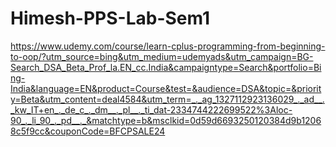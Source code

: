 # Himesh-PPS-Lab-Sem1


https://www.udemy.com/course/learn-cplus-programming-from-beginning-to-oop/?utm_source=bing&utm_medium=udemyads&utm_campaign=BG-Search_DSA_Beta_Prof_la.EN_cc.India&campaigntype=Search&portfolio=Bing-India&language=EN&product=Course&test=&audience=DSA&topic=&priority=Beta&utm_content=deal4584&utm_term=_._ag_1327112923136029_._ad__._kw_IT+en_._de_c_._dm__._pl__._ti_dat-2334744222699522%3Aloc-90_._li_90_._pd__._&matchtype=b&msclkid=0d59d6693250120384d9b12068c5f9cc&couponCode=BFCPSALE24

